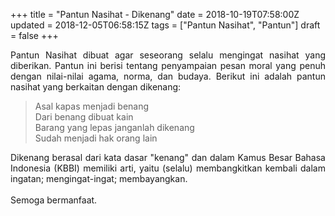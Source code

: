 +++
title = "Pantun Nasihat - Dikenang"
date = 2018-10-19T07:58:00Z
updated = 2018-12-05T06:58:15Z
tags = ["Pantun Nasihat", "Pantun"]
draft = false
+++

<div dir="ltr" style="text-align: left;" trbidi="on"><div style="text-align: justify;">Pantun Nasihat dibuat agar seseorang selalu mengingat nasihat yang diberikan. Pantun ini berisi tentang penyampaian pesan moral yang penuh dengan nilai-nilai agama, norma, dan budaya. Berikut ini adalah pantun nasihat yang berkaitan dengan dikenang:</div><blockquote class="tr_bq">Asal kapas menjadi benang<br />Dari benang dibuat kain<br />Barang yang lepas janganlah dikenang<br />Sudah menjadi hak orang lain</blockquote><div style="text-align: justify;">Dikenang berasal dari kata dasar "kenang" dan dalam Kamus Besar Bahasa Indonesia (KBBI) memiliki arti, yaitu (selalu) membangkitkan kembali dalam ingatan; mengingat-ingat; membayangkan.</div><div style="text-align: justify;"><br /></div><div style="text-align: justify;">Semoga bermanfaat.</div></div>
